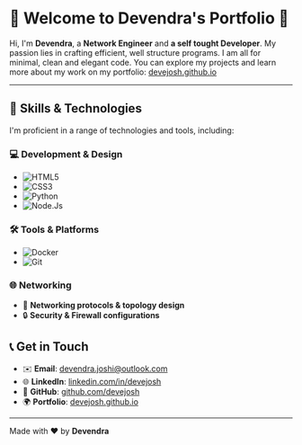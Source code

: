 # 🌟 Welcome to Devendra's Portfolio 🌟

Hi, I'm **Devendra**, a **Network Engineer** and **a self tought Developer**. My passion lies in crafting efficient, well structure programs. I am all for minimal, clean and elegant code.
You can explore my projects and learn more about my work on my portfolio: [devejosh.github.io](https://devejosh.github.io)

---

## 🚀 Skills & Technologies

I'm proficient in a range of technologies and tools, including:

### 💻 **Development & Design**
- ![HTML5](https://img.shields.io/badge/HTML5-%23E34F26.svg?style=flat&logo=html5&logoColor=white)
- ![CSS3](https://img.shields.io/badge/CSS3-%231572B6.svg?style=flat&logo=css3&logoColor=white)
- ![Python](https://img.shields.io/badge/Python-%2314354C.svg?style=flat&logo=python&logoColor=white)
- ![Node.Js](https://img.shields.io/badge/Node.js-%2314354C.svg?style=flat&logo=nodedotjs)

### 🛠️ **Tools & Platforms**
- ![Docker](https://img.shields.io/badge/Docker-%2339B8D4.svg?style=flat&logo=docker&logoColor=white)
- ![Git](https://img.shields.io/badge/Git-%23F14E32.svg?style=flat&logo=git&logoColor=white)

### 🌐 **Networking**
- 🔌 **Networking protocols & topology design**
- 🔒 **Security & Firewall configurations**



<!-- ## 📂 Featured Projects

Here’s a selection of my projects where I blend creativity with technical prowess:

### 🚀 **[Network Optimizer Tool](https://github.com/devejosh/network-optimizer)**
- **Description**: A tool designed to streamline network configurations and enhance speed and reliability.
- **Tech Stack**: Python, Docker, Git
- **Demo**: [Live Demo](https://devejosh.github.io/network-optimizer)

### 🧰 **[Web Automation Suite](https://github.com/devejosh/web-automation-suite)**
- **Description**: A collection of Python scripts to automate web-related tasks for greater productivity.
- **Tech Stack**: Python, HTML/CSS
- **Demo**: [Live Demo](https://devejosh.github.io/web-automation-suite)

### 🌍 **[Dockerized Microservices](https://github.com/devejosh/docker-microservices)**
- **Description**: A set of containerized microservices built to demonstrate scalability and reliability in Docker environments.
- **Tech Stack**: Docker, Python, Git
- **Demo**: [Live Demo](https://devejosh.github.io/docker-microservices) -->



## 📞 Get in Touch

- ✉️ **Email**: [devendra.joshi@outlook.com](mailto:devendra.joshi@outlook.com)
- 🌐 **LinkedIn**: [linkedin.com/in/devejosh](https://linkedin.com/in/devejosh)
- 🐙 **GitHub**: [github.com/devejosh](https://github.com/devejosh)
- 🌍 **Portfolio**: [devejosh.github.io](https://devejosh.github.io)


---  

Made with ❤️ by **Devendra**  
